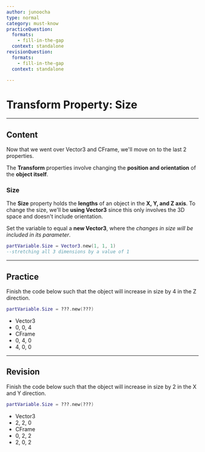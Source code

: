 ```yaml
---
author: junoocha
type: normal
category: must-know
practiceQuestion:
  formats:
    - fill-in-the-gap
  context: standalone
revisionQuestion:
  formats:
    - fill-in-the-gap
  context: standalone

---
```


# Transform Property: Size
---

## Content
Now that we went over Vector3 and CFrame, we'll move on to the last 2 properties.

The **Transform** properties involve changing the **position and orientation** of the **object itself**. 

### Size
The **Size** property holds the **lengths** of an object in the **X, Y, and Z axis**. To change the size, we'll be **using Vector3** since this only involves the 3D space and doesn't include orientation.

Set the variable to equal a **new Vector3**, where the *changes in size will be included in its parameter*.

```lua
partVariable.Size = Vector3.new(1, 1, 1)
--stretching all 3 dimensions by a value of 1
```
---

## Practice

Finish the code below such that the object will increase in size by 4 in the Z direction.
```lua
partVariable.Size = ???.new(???)
```
- Vector3
- 0, 0, 4
- CFrame
- 0, 4, 0
- 4, 0, 0

---

## Revision

Finish the code below such that the object will increase in size by 2 in the X and Y direction.
```lua
partVariable.Size = ???.new(???)
```
- Vector3
- 2, 2, 0
- CFrame
- 0, 2, 2
- 2, 0, 2